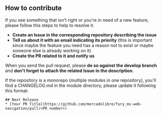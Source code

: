 ## How to contribute

If you see something that isn't right or you're in need of a new feature, please follow this steps to help to resolve it.
* **Create an Issue in the corresponding repository describing the issue**
* **Tell us about it with an email indicating its priority** (this is important since maybe the feature you need has a reason not to exist or maybe someone else is already working on it)
* **Create the PR related to it and notify us**

When you send the pull request, please **do so against the develop branch** and **don't forget to attach the related Issue in the description**.

If the repository is a monorepo (multiple modules in one repository), you'll find a CHANGELOG.md in the module directory, please update it following this format:
```
## Next Release
* [Your PR Title](https://github.com/mercadolibre/fury_ms-web-navigation/pull/<PR number>)
```
